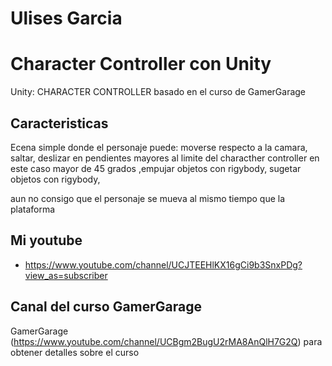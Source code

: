 # Ulises Garcia

# Character Controller con Unity 

Unity: CHARACTER CONTROLLER basado en el curso de
GamerGarage

## Caracteristicas
Ecena simple donde el personaje puede: 
moverse respecto a la camara,
saltar,
deslizar en pendientes mayores al limite del characther controller en este caso mayor de 45 grados ,empujar objetos con rigybody,
sugetar objetos con rigybody,

 aun no consigo que el personaje  se mueva al mismo tiempo que la plataforma


## Mi youtube

* https://www.youtube.com/channel/UCJTEEHlKX16gCi9b3SnxPDg?view_as=subscriber


## Canal del curso GamerGarage


GamerGarage (https://www.youtube.com/channel/UCBgm2BugU2rMA8AnQlH7G2Q) para obtener detalles sobre el curso 




